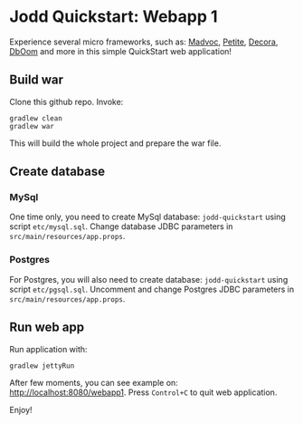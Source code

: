 
Jodd Quickstart: Webapp 1
=========================

Experience several micro frameworks, such as:
[Madvoc](http://jodd.org/doc/madvoc/index.html),
[Petite](http://jodd.org/doc/petite/index.html),
[Decora](http://jodd.org/doc/decora/index.html),
[DbOom](http://jodd.org/doc/db/index.html)
and more in this simple QuickStart web application!

## Build war

Clone this github repo. Invoke:

	gradlew clean
	gradlew war

This will build the whole project and prepare the war file.


## Create database

### MySql

One time only, you need to create MySql database: `jodd-quickstart`
using script `etc/mysql.sql`. Change database JDBC parameters
in `src/main/resources/app.props`.


### Postgres

For Postgres, you will also need to create database: `jodd-quickstart`
using script `etc/pgsql.sql`. Uncomment and change Postgres JDBC parameters
in `src/main/resources/app.props`.


## Run web app

Run application with:

	gradlew jettyRun

After few moments, you can see example on: [http://localhost:8080/webapp1](http://localhost:8080/webapp1).
Press `Control+C` to quit web application.

Enjoy!
